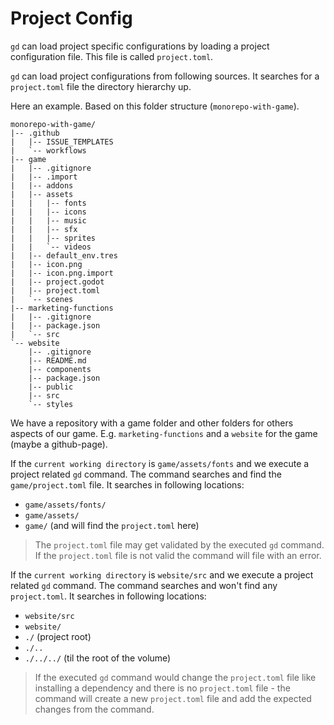 # Project Config

`gd` can load project specific configurations by loading a project configuration file. 
This file is called `project.toml`.

`gd` can load project configurations from following sources. 
It searches for a `project.toml` file the directory hierarchy up.

Here an example. Based on this folder structure (`monorepo-with-game`).

```
monorepo-with-game/
|-- .github
|   |-- ISSUE_TEMPLATES
|   `-- workflows
|-- game
|   |-- .gitignore
|   |-- .import
|   |-- addons
|   |-- assets
|   |   |-- fonts
|   |   |-- icons
|   |   |-- music
|   |   |-- sfx
|   |   |-- sprites
|   |   `-- videos
|   |-- default_env.tres
|   |-- icon.png
|   |-- icon.png.import
|   |-- project.godot
|   |-- project.toml
|   `-- scenes
|-- marketing-functions
|   |-- .gitignore
|   |-- package.json
|   `-- src
`-- website
    |-- .gitignore
    |-- README.md
    |-- components
    |-- package.json
    |-- public
    |-- src
    `-- styles
```

We have a repository with a game folder and other folders for others aspects of our game. 
E.g. `marketing-functions` and a `website` for the game (maybe a github-page).

If the `current working directory` is `game/assets/fonts` and we execute a project related
`gd` command. The command searches and find the `game/project.toml` file.
It searches in following locations:

- `game/assets/fonts/`
- `game/assets/`
- `game/` (and will find the `project.toml` here)

> The `project.toml` file may get validated by the executed `gd` command. If the
> `project.toml` file is not valid the command will file with an error.

If the `current working directory` is `website/src` and we execute a project related
`gd` command. The command searches and won't find any `project.toml`.
It searches in following locations:

- `website/src`
- `website/`
- `./` (project root)
- `./..`
- `./../../` (til the root of the volume)

> If the executed `gd` command would change the `project.toml` file like installing a dependency
> and there is no `project.toml` file - the command will create a new `project.toml` file and
> add the expected changes from the command.

